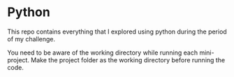 # Python
This repo contains everything that I explored using python during the period of my challenge. 

You need to be aware of the working directory while running each mini-project. Make the project folder as the working directory before running the code.
